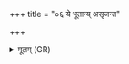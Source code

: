 +++
title = "०६ ये भूतान्य् असृजन्त"

+++
<details><summary>मूलम् (GR)</summary>

ये भूतान्य् असृजन्त  
ये भूतान्य् अकल्पयन् ।  
सर्वस्य विद्वान् अध्वर्युः  
षण्णां भवतु कश्यपः ॥
</details>